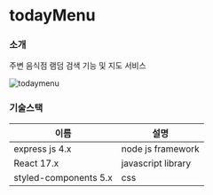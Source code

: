 # todayMenu
### 소개
주변 음식점 램덤 검색 기능 및 지도 서비스

![todaymenu](https://user-images.githubusercontent.com/32323158/125202668-7f6df980-e2af-11eb-9299-57dcf2b6bc42.png)


### 기술스택
|이름|설명|
|---|---|
|express js 4.x|node js framework|
|React 17.x|javascript library|
|styled-components 5.x|css|
